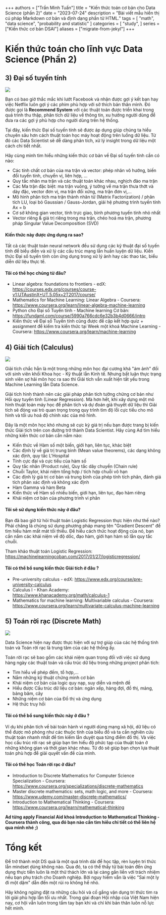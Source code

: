 +++
authors = ["Trần Minh Tuấn"]
title = "Kiến thức toán cơ bản cho Data Science (phần 2)"
date = "2023-07-24"
description = "Bài viết mẫu hiển thị cú pháp Markdown cơ bản và định dạng phần tử HTML."
tags = [
    "math",
    "data science",
    "probability and statistic"
]
categories = [
    "study",
]
series = ["Kiến thức cơ bản DSAI"]
aliases = ["migrate-from-jekyl"]
+++

# Kiến thức toán cho lĩnh vực Data Science (Phần 2)

## 3) Đại số tuyến tính

![](http://kisonecat.com/teaching/2014/math2568/logo.png)

Bạn có bao giờ thắc mắc khi lướt Facebook và nhận được gợi ý kết bạn hay việc Netflix luôn gợi ý các phim phù hợp với sở thích bản thân mình. Đó được gọi là **Recommend System** với các thuật toán được triển khai trong quá trình thu thập, phân tích dữ liệu về thông tin, xu hướng người dùng để đưa ra các gợi ý phù hợp cho người dùng trên hệ thống.

Tại đây, kiến thức Đại số tuyến tính sẽ được áp dụng giúp chúng ta hiểu chuyên sâu hơn cách thuật toán học máy hoạt động trên luồng dữ liệu. Từ đó các Data Scientist sẽ dễ dàng phân tích, xử lý insight trong dữ liệu một cách chi tiết nhất.

Hãy cùng mình tìm hiểu những kiến thức cơ bản về Đại số tuyến tính cần có nào:
- Các tính chất cơ bản của ma trận và vector: phép nhân vô hướng, biến đổi tuyến tính, chuyển vị, liên hợp, ...
- Quy tắc nhân ma trận và các thuật toán khác nhau, nghịch đảo ma trận
- Các Ma trận đặc biệt: ma trận vuông, ý tưởng về ma trận thưa thớt và dày đặc, vector đơn vị, ma trận đối xứng, ma trận đơn vị,...
- Mô hình phân tích ma trận thành nhân tử (Matrix Factorization) / phân tích LU, loại bỏ Gaussian / Gauss-Jordan, giải hệ phương trình tuyến tính Ax = b
- Cơ sở không gian vector, tính trực giao, bình phương tuyến tính nhỏ nhất
- Vector riêng & giá trị riêng trong ma trận, chéo hoá ma trận, phương pháp Singular Value Decomposition (SVD)

#### Kiến thức này được ứng dụng ra sao?

Tất cả các thuật toán neural network đều sử dụng các kỹ thuật đại số tuyến tính để biểu diễn và xử lý các cấu trúc mạng lẫn huấn luyện dữ liệu. Kiến thức Đại số tuyến tính còn ứng dụng trong xử lý ảnh hay các thao tác, biểu diễn dữ liệu thực tế.

#### Tôi có thể học chúng từ đâu?

- Linear algebra: foundations to frontiers - edX: https://courses.edx.org/courses/course-v1:UTAustinX+UT.5.05x+2T2017/course/
- Mathematics for Machine Learning: Linear Algebra - Coursera: https://www.coursera.org/learn/linear-algebra-machine-learning
- Python cho Đại số Tuyến tính - Machine learning Cơ bản: https://fundaml.com/course/5990a766cdc6e32b3b4d0666/intro
- Kiến thức về Đại số Tuyến tính cũng được đề cập kết hợp quiz + assignment để kiếm tra kiến thức tại Week một khoá Machine Learning - Coursera: https://www.coursera.org/learn/machine-learning

## 4) Giải tích (Calculus)

![](https://i.udemycdn.com/course/750x422/34273_f5de_8.jpg)

Giải tích chắc hẳn là một trong những môn học đại cương khá "ám ảnh" đối với sinh viên khối Khoa học - Kỹ thuật lẫn Kinh tế. Nhưng bất luận thực trạng sinh viên sợ hãi môn học ra sao thì Giải tích vẫn xuất hiện tất yếu trong Machine Learning lẫn Data Science.

Giải tích hình thành nên các giải pháp phân tích tưởng chừng cơ bản như Hồi quy tuyến tính (Linear Regression). Mà hơn hết, khi xây dựng một mô hình thuật toán máy học để phân tích và dự đoán giả thuyết dữ liệu thì Giải tích sẽ đóng vai trò quan trọng trong quy trình tìm độ lỗi cực tiểu cho mô hình và tối ưu hoá độ chính xác của mô hình.

Đây là một môn học khó nhưng sẽ cực kỳ giá trị nếu bạn được trang bị kiến thức Giải tích trên con đường trở thành Data Scientist. Hãy cùng Ad tìm hiểu những kiến thức cơ bản cần nắm nào:
- Kiến thức về Hàm số một biến, giới hạn, liên tục, khác biệt
- Các định lý về giá trị trung bình (Mean value theorems), các dạng không xác định, quy tắc L'Hospital
- Tính cực đại và cực tiểu của hàm số
- Quy tắc nhân (Product rule), Quy tắc dây chuyền (Chain rule)
- Chuỗi Taylor, khái niệm tổng hợp / tích hợp chuỗi vô hạn
- Các định lý giá trị cơ bản và trung bình của phép tính tích phân, đánh giá tích phân xác định và không xác định
- Hàm Gamma và hàm Beta
- Kiến thức về Hàm số nhiều biến, giới hạn, liên tục, đạo hàm riêng
- Khái niệm cơ bản của phương trình vi phân 

#### Tôi sẽ sử dụng kiến thức này ở đâu?

Bạn đã bao giờ từ hỏi thuật toán Logistic Regression thực hiện như thế nào? Phải chăng là chúng sử dụng phương pháp mang tên "Gradient Descent" để tìm hiểu hàm mất mát tối thiểu. Để hiểu cách thức hoạt động của nó, bạn cần nắm các khái niệm về độ dốc, đạo hàm, giới hạn hàm số lẫn quy tắc chuỗi.

Tham khảo thuật toán Logistic Regression: https://machinelearningcoban.com/2017/01/27/logisticregression/

#### Tôi có thể bổ sung kiến thức Giải tích ở đâu ?
- Pre-university calculus - edX: https://www.edx.org/course/pre-university-calculus
- Calculus I - Khan Academy: https://www.khanacademy.org/math/calculus-1
- Mathematics for machine learning: Multivariable calculus - Coursera: https://www.coursera.org/learn/multivariate-calculus-machine-learning

## 5) Toán rời rạc (Discrete Math)

![](http://www.discrete-math-hub.com/just_a_graph.small.png)

Data Science hiện nay được thực hiện với sự trợ giúp của các hệ thống tính toán và Toán rời rạc là trung tâm của các hệ thống ấy.

Toán rời rạc sẽ bao gồm các khái niệm quan trọng đối với việc sử dụng hàng ngày các thuật toán và cấu trúc dữ liệu trong những project phân tích:
- Tìm hiểu về phép đếm, tổ hợp,...
- Nắm những kỹ thuật chứng minh cơ bản
- Khái niệm cơ bản của logic quy nạp, suy diễn và mệnh đề
- Hiểu được Cấu trúc dữ liệu cơ bản: ngăn xếp, hàng đợi, đồ thị, mảng, bảng băm, cây
- Những niệm cơ bản của Đồ thị và ứng dụng
- Hệ thức truy hồi

#### Tôi có thể bổ sung kiến thức này ở đâu ?

Ví dụ khi phân tích về bài toán hành vi người dùng mạng xã hội, dữ liệu có thể được mô phỏng như các thuộc tính của biểu đồ và ta cần nghiên cứu thuật toán nhanh nhất để tìm kiếm lẫn duyệt qua từng điểm đồ thị. Và việc học cấu trúc rời rạc sẽ giúp bạn tìm hiểu độ phức tạp của thuật toán ở những không gian và thời gian khác nhau. Từ đó sẽ giúp bạn chọn lựa thuật toán phù hợp để giải quyết vấn đề của mình.

#### Tôi có thể học Toán rời rạc ở đâu?

- Introduction to Discrete Mathematics for Computer Science Specialization - Coursera: https://www.coursera.org/specializations/discrete-mathematics
- Master discrete mathematics: sets, math logic, and more - Coursera: https://www.udemy.com/master-discrete-mathematics/
- Introduction to Mathematical Thinking - Coursera: https://www.coursera.org/learn/mathematical-thinking

**Ad từng apply Financial Aid khoá Introduction to Mathematical Thinking - Coursera thành công, qua đó bạn nào cần tìm hiểu chi tiết có thể liên hệ qua mình nhé ;)**

# Tổng kết

Để trở thành một DS quả là một quá trình dài để học tập, rèn luyện tri thức lẫn mindset dúng không nào. Qua đó, ta có thể thấy từ bài toán đến ứng dụng thực tiễn luôn là một thử thách lớn và lại càng gắn liền với trách nhiệm nếu bạn phụ trách cho Doanh nghiệp. Bởi nguy hiểm vẫn là việc "Sai một ly đi một dặm" dẫn đến một rủi ro không hề nhỏ.

Hãy không ngừng đặt ra những câu hỏi và cố gắng vận dụng tri thức tìm ra lời giải phù hợp lẫn tối ưu nhất. Trong giai đoạn Hội nhập của Việt Nam hiện nay, cơ hội vẫn luôn trong tầm tay bạn khi và chỉ khi bản thân luôn nỗ lực hết mình.

